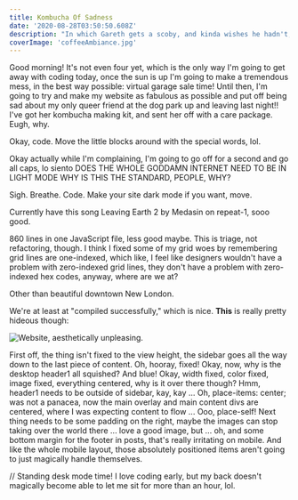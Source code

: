 ```yaml
---
title: Kombucha Of Sadness
date: '2020-08-28T03:50:50.608Z'
description: "In which Gareth gets a scoby, and kinda wishes he hadn't, but there you have it."
coverImage: 'coffeeAmbiance.jpg'
---
```


Good morning! It's not even four yet, which is the only way I'm going to get away with coding today, once the sun is up I'm going to make a tremendous mess, in the best way possible: virtual garage sale time! Until then, I'm going to try and make my website as fabulous as possible and put off being sad about my only queer friend at the dog park up and leaving last night!! I've got her kombucha making kit, and sent her off with a care package. Eugh, why.

Okay, code. Move the little blocks around with the special words, lol.

Okay actually while I'm complaining, I'm going to go off for a second and go all caps, lo siento DOES THE WHOLE GODDAMN INTERNET NEED TO BE IN LIGHT MODE WHY IS THIS THE STANDARD, PEOPLE, WHY?

Sigh. Breathe. Code. Make your site dark mode if you want, move.

Currently have this song Leaving Earth 2 by Medasin on repeat-1, sooo good.

860 lines in one JavaScript file, less good maybe. This is triage, not refactoring, though. I think I fixed some of my grid woes by remembering grid lines are one-indexed, which like, I feel like designers wouldn't have a problem with zero-indexed grid lines, they don't have a problem with zero-indexed hex codes, anyway, where are we at?

Other than beautiful downtown New London.

We're at least at "compiled successfully," which is nice. **This** is really pretty hideous though:

![Website, aesthetically unpleasing.](/8-28-20-001.png)

First off, the thing isn't fixed to the view height, the sidebar goes all the way down to the last piece of content. Oh, hooray, fixed! Okay, now, why is the desktop header1 all squished? And blue! Okay, width fixed, color fixed, image fixed, everything centered, why is it over there though? Hmm, header1 needs to be outside of sidebar, kay, kay ... Oh, place-items: center; was not a panacea, now the main overlay and main content divs are centered, where I was expecting content to flow ... Ooo, place-self! Next thing needs to be some padding on the right, maybe the images can stop taking over the world there ... love a good image, but ... oh, and some bottom margin for the footer in posts, that's really irritating on mobile. And like the whole mobile layout, those absolutely positioned items aren't going to just magically handle themselves.

// Standing desk mode time! I love coding early, but my back doesn't magically become able to let me sit for more than an hour, lol.
